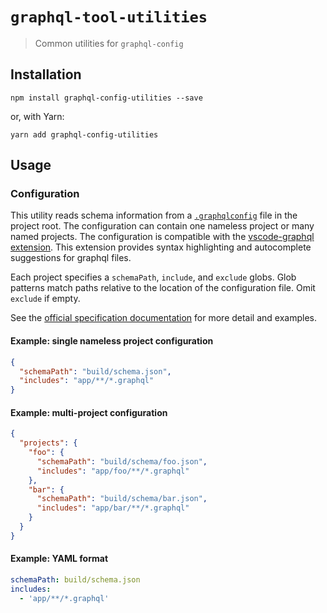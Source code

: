 # `graphql-tool-utilities`

> Common utilities for `graphql-config`

## Installation

```
npm install graphql-config-utilities --save
```

or, with Yarn:

```
yarn add graphql-config-utilities
```

## Usage

### Configuration

This utility reads schema information from a [`.graphqlconfig`](https://github.com/prisma/graphql-config) file in the project root. The configuration can contain one nameless project or many named projects. The configuration is compatible with the [vscode-graphql extension](https://github.com/prisma/vscode-graphql). This extension provides syntax highlighting and autocomplete suggestions for graphql files.

Each project specifies a `schemaPath`, `include`, and `exclude` globs. Glob patterns match paths relative to the location of the configuration file. Omit `exclude` if empty.

See the [official specification documentation](https://github.com/prisma/graphql-config/blob/master/specification.md#use-cases) for more detail and examples.

#### Example: single nameless project configuration

```json
{
  "schemaPath": "build/schema.json",
  "includes": "app/**/*.graphql"
}
```

#### Example: multi-project configuration

```json
{
  "projects": {
    "foo": {
      "schemaPath": "build/schema/foo.json",
      "includes": "app/foo/**/*.graphql"
    },
    "bar": {
      "schemaPath": "build/schema/bar.json",
      "includes": "app/bar/**/*.graphql"
    }
  }
}
```

#### Example: YAML format

```yml
schemaPath: build/schema.json
includes:
  - 'app/**/*.graphql'
```

